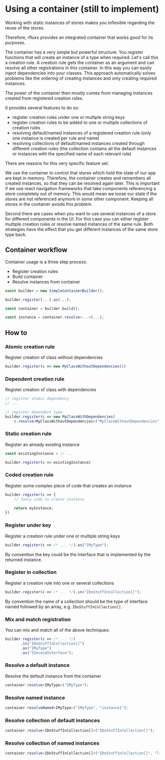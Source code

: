 # Using a container (still to implement)

Working with static instances of stores makes you inflexible regarding the reuse of the stores.

Therefore, rfluxx provides an integrated container that works good for its purposes.

The container has a very simple but powerful structure. You register functions that will create an instance of a type when required. Let's call this a creation rule. A creation rule gets the container as an argument and can resolve all other registrations in this container. In this way you can easily inject dependencies into your classes. This approach automatically solves problems like the ordering of creating instances and only creating required instances.

The power of the container then mostly comes from managing instances created from registered creation rules.

It provides several features to do so:

* register creation rules under one or multiple string keys
* register creation rules to be added to one or multiple collections of creation rules
* resolving default/named instances of a registered creation rule (only one instance is created per rule and name)
* resolving collections of default/named instances created through different creation rules (the collection contains all the default instances or instances with the specified name of each relevant rule)

There are reasons for this very specific feature set.

We use the container to control that stores which hold the state of our app are kept in memory. Therefore, the container creates and remembers all created instances, so that they can be resolved again later. This is important if we use react navigation frameworks that take components referencing a store completely out of memory. This would mean we loose our state if the stores are not referenced anymore in some other component. Keeping all stores in the container avoids this problem.

Second there are cases when you want to use several instances of a store for different components in the UI. For this case you can either register multiple creation rules or resolve named instances of the same rule. Both strategies have the effect that you get different instances of the same store type back.

## Container workflow

Container usage is a three step process:

* Register creation rules
* Build container
* Resolve instances from container

```ts
const builder = new SimpleContainerBuilder();

builder.register(...).as(...);

const container = builder.build();

const instance = container.resolve<...>(...);
```

## How to

### Atomic creation rule

Register creation of class without dependencies

```ts
builder.register(c => new MyClassWithoutDependencies())
```

### Dependent creation rule

Register creation of class with dependencies

```ts
// register atomic dependency
// ...

// register dependent type
builder.register(c => new MyClassWithDependencies(
    c.resolve<MyClassWithoutDependencies>("MyClassWithoutDependencies")))
```

### Static creation rule

Register an already existing instance

```ts
const existingInstance = // ...

builder.register(c => existingInstance)
```

### Coded creation rule

Register some complex piece of code that creates an instance

```ts
builder.register(c => {
    // fancy code to create instance

    return myInstance;
})
```

### Register under key

Register a creation rule under one or multiple string keys

```ts
builder.register(c => /* ... */).as("IMyType");
```

By convention the key could be the interface that is implemented by the returned instance.

### Register in collection

Register a creation rule into one or several collections

```ts
builder.register(c => /* ... */).in("IDoStuffInCollection[]");
```

By convention the name of a collection should be the type of interface named followed by an array, e.g. `IDoStuffInCollection[]`.

### Mix and match registration

You can mix and match all of the above techniques:

```ts
builder.register(c => /* ... */)
       .in("IDoStuffInCollection[]")
       .as("IMyType")
       .as("ISecondInterface");
```

### Resolve a default instance

Resolve the default instance from the container

```ts
container.resolve<IMyType>("IMyType");
```

### Resolve named instance

```ts
container.resolveNamed<IMyType>("IMyType", "instance1");
```

### Resolve collection of default instances

```ts
container.resolve<IDoStuffInCollection[]>("IDoStuffInCollection[]");
```

### Resolve collection of named instances

```ts
container.resolve<IDoStuffInCollection[]>("IDoStuffInCollection[]", "list1");
```